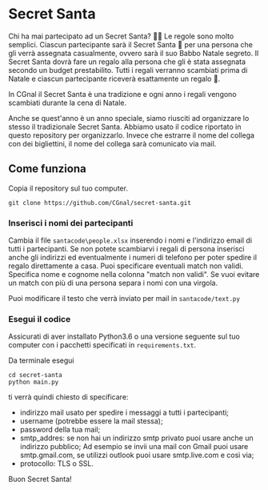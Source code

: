 # Secret Santa

Chi ha mai partecipato ad un Secret Santa? 🙋‍♀️
Le regole sono molto semplici. 
Ciascun partecipante sarà il Secret Santa 🎅 per una persona che gli verrà assegnata casualmente, ovvero sarà il suo Babbo Natale segreto.
Il Secret Santa dovrà fare un regalo alla persona che gli è stata assegnata secondo un budget prestabilito.
Tutti i regali verranno scambiati prima di Natale e ciascun partecipante riceverà esattamente un regalo 🎁.

In CGnal il Secret Santa è una tradizione e ogni anno i regali vengono scambiati durante la cena di Natale.

Anche se quest'anno è un anno speciale, siamo riusciti ad organizzare lo stesso il tradizionale Secret Santa.
Abbiamo usato il codice riportato in questo repository per organizzarlo.
Invece che estrarre il nome del collega con dei bigliettini, il nome del collega sarà comunicato via mail.


## Come funziona

Copia il repository sul tuo computer.

```
git clone https://github.com/CGnal/secret-santa.git
```

### Inserisci i nomi dei partecipanti

Cambia il file ```santacode\people.xlsx``` inserendo i nomi e l'indirizzo email di tutti i partecipanti. 
Se non potete scambiarvi i regali di persona inserisci anche gli indirizzi ed eventualmente i numeri di telefono per
poter spedire il regalo direttamente a casa. 
Puoi specificare eventuali match non validi. Specifica nome e cognome nella colonna "match non validi".
Se vuoi evitare un match con più di una persona separa i nomi con una virgola. 

Puoi modificare il testo che verrà inviato per mail in ```santacode/text.py```

### Esegui il codice

Assicurati di aver installato Python3.6 o una versione seguente sul tuo computer con i pacchetti specificati in 
```requirements.txt```.

Da terminale esegui

```
cd secret-santa
python main.py
```

ti verrà quindi chiesto di specificare:
- indirizzo mail usato per spedire i messaggi a tutti i partecipanti;
- username (potrebbe essere la mail stessa);
- password della tua mail;
- smtp_addres: se non hai un indirizzo smtp privato puoi usare anche un indirizzo pubblico;
  Ad esempio se invii una mail con Gmail puoi usare smtp.gmail.com, se utilizzi outlook puoi usare smtp.live.com e così via;
- protocollo: TLS o SSL.


Buon Secret Santa!


